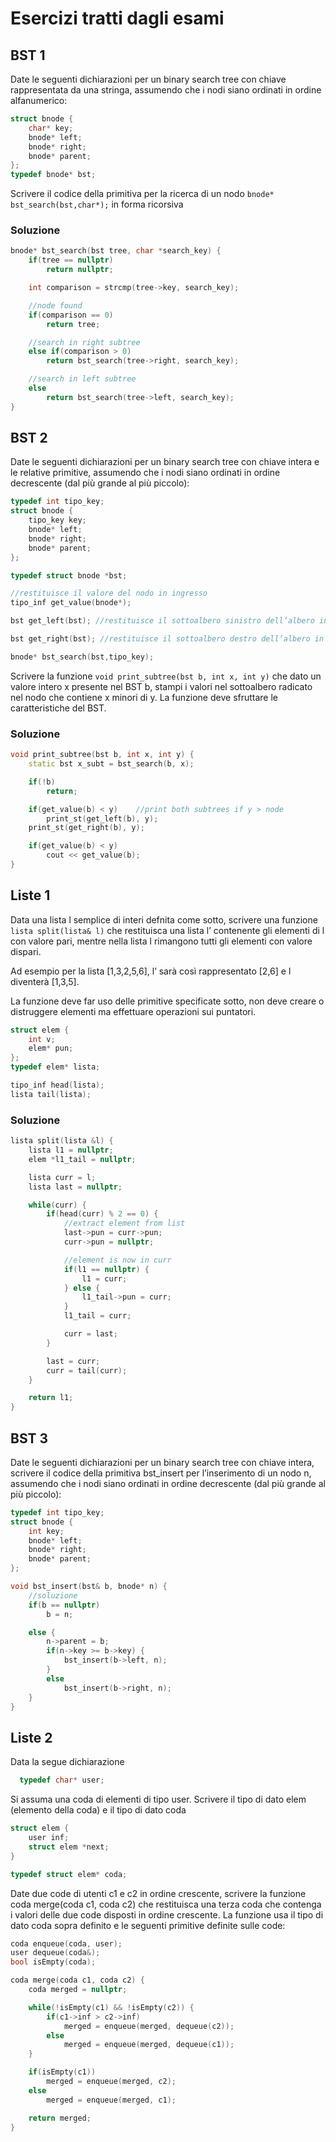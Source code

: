 # Esercizi tratti dagli esami

## BST 1

Date le seguenti dichiarazioni per un binary search tree con chiave rappresentata da una stringa,
assumendo che i nodi siano ordinati in ordine alfanumerico:

```c++
struct bnode {
    char* key;
    bnode* left;
    bnode* right;
    bnode* parent;
};
typedef bnode* bst;
```

Scrivere il codice della primitiva per la ricerca di un nodo `bnode* bst_search(bst,char*);`
in forma ricorsiva

### Soluzione

```c++
bnode* bst_search(bst tree, char *search_key) {
    if(tree == nullptr)
        return nullptr;

    int comparison = strcmp(tree->key, search_key);

    //node found
    if(comparison == 0)
        return tree;

    //search in right subtree
    else if(comparison > 0)
        return bst_search(tree->right, search_key);

    //search in left subtree
    else
        return bst_search(tree->left, search_key);
}
```

## BST 2

Date le seguenti dichiarazioni per un binary search tree con chiave intera e le relative primitive, 
assumendo che i nodi siano ordinati in ordine decrescente (dal più grande al più piccolo):

```c++
typedef int tipo_key;
struct bnode {
    tipo_key key;
    bnode* left;
    bnode* right;
    bnode* parent;
};

typedef struct bnode *bst;

//restituisce il valore del nodo in ingresso
tipo_inf get_value(bnode*);

bst get_left(bst); //restituisce il sottoalbero sinistro dell’albero in ingresso

bst get_right(bst); //restituisce il sottoalbero destro dell’albero in ingresso

bnode* bst_search(bst,tipo_key);
```

Scrivere la funzione `void print_subtree(bst b, int x, int y)` che dato un valore intero x presente 
nel BST b, stampi i valori nel sottoalbero radicato nel nodo che contiene x minori di y. La funzione 
deve sfruttare le caratteristiche del BST.

### Soluzione

```c++
void print_subtree(bst b, int x, int y) {
    static bst x_subt = bst_search(b, x);

    if(!b)
        return;

    if(get_value(b) < y)    //print both subtrees if y > node
        print_st(get_left(b), y);
    print_st(get_right(b), y);

    if(get_value(b) < y)
        cout << get_value(b);
}
```

## Liste 1

Data una lista l semplice di interi defnita come sotto, scrivere una funzione `lista split(lista& l)` 
che restituisca una lista l’ contenente gli elementi di l con valore pari,
mentre nella lista l rimangono tutti gli elementi con valore dispari.

Ad esempio per la lista [1,3,2,5,6], l’ sarà così rappresentato [2,6] e l diventerà [1,3,5].

La funzione deve far uso delle primitive specificate sotto, non deve creare o distruggere elementi ma
effettuare operazioni sui puntatori.

```c++
struct elem {
    int v;
    elem* pun;
};
typedef elem* lista;

tipo_inf head(lista);
lista tail(lista);
```

### Soluzione

```c++
lista split(lista &l) {
    lista l1 = nullptr;
    elem *l1_tail = nullptr;

    lista curr = l;
    lista last = nullptr;

    while(curr) {
        if(head(curr) % 2 == 0) {
            //extract element from list
            last->pun = curr->pun;
            curr->pun = nullptr;

            //element is now in curr
            if(l1 == nullptr) {
                l1 = curr;
            } else {
                l1_tail->pun = curr;
            }
            l1_tail = curr;

            curr = last;
        }

        last = curr;
        curr = tail(curr);
    }

    return l1;
}
```

## BST 3

Date le seguenti dichiarazioni per un binary search tree con chiave intera, scrivere il codice della primitiva bst_insert per l’inserimento di un nodo n, assumendo che i nodi siano ordinati in ordine decrescente (dal più grande al più piccolo):

```c++
typedef int tipo_key;
struct bnode {
    int key;
    bnode* left;
    bnode* right;
    bnode* parent;
};

void bst_insert(bst& b, bnode* n) {
    //soluzione
    if(b == nullptr)
        b = n;

    else {
        n->parent = b;
        if(n->key >= b->key) {
            bst_insert(b->left, n);
        }
        else
            bst_insert(b->right, n);
    }
}
```


## Liste 2

Data la segue dichiarazione

```c++
  typedef char* user;
```

Si assuma una coda di elementi di tipo user. Scrivere il tipo di dato elem (elemento della coda) e il tipo di dato coda

```c++
struct elem {
    user inf;
    struct elem *next;
}

typedef struct elem* coda;
```

Date due code di utenti c1 e c2 in ordine crescente, scrivere la funzione coda merge(coda c1, coda c2) che restituisca una terza coda che contenga i valori delle due code disposti in ordine crescente. La funzione usa il tipo di dato coda sopra definito e le seguenti primitive
definite sulle code:

```c++
coda enqueue(coda, user);
user dequeue(coda&);
bool isEmpty(coda);
```

```c++
coda merge(coda c1, coda c2) {
    coda merged = nullptr;

    while(!isEmpty(c1) && !isEmpty(c2)) {
        if(c1->inf > c2->inf)
            merged = enqueue(merged, dequeue(c2));
        else
            merged = enqueue(merged, dequeue(c1));
    }

    if(isEmpty(c1))
        merged = enqueue(merged, c2);
    else
        merged = enqueue(merged, c1);

    return merged;
}
```